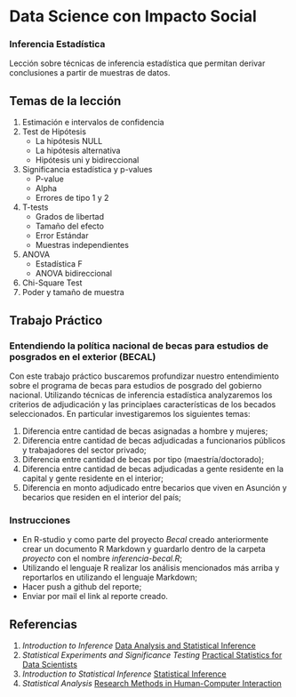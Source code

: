 # Data Science con Impacto Social

### Inferencia Estadística

Lección sobre técnicas de inferencia estadística que permitan derivar conclusiones a partir de muestras de datos.

## Temas de la lección

1. Estimación e intervalos de confidencia
2. Test de Hipótesis
	+ La hipótesis NULL
	+ La hipótesis alternativa
	+ Hipótesis uni y bidireccional
3. Significancia estadística y p-values
	+ P-value
	+ Alpha
	+ Errores de tipo 1 y 2
4. T-tests
	+ Grados de libertad
	+ Tamaño del efecto
	+ Error Estándar
	+ Muestras independientes
5. ANOVA
	+ Estadística F
	+ ANOVA bidireccional
6. Chi-Square Test
7. Poder y tamaño de muestra

## Trabajo Práctico

### Entendiendo la política nacional de becas para estudios de posgrados en el exterior (BECAL)

Con este trabajo práctico buscaremos profundizar nuestro entendimiento sobre el programa de becas para estudios de posgrado del gobierno nacional. Utilizando técnicas de inferencia estadística analyzaremos los criterios de adjudicación y las principlaes características de los becados seleccionados. En particular investigaremos los siguientes temas:

1. Diferencia entre cantidad de becas asignadas a hombre y mujeres;
2. Diferencia entre cantidad de becas adjudicadas a funcionarios públicos y trabajadores del sector privado;
3. Diferencia entre cantidad de becas por tipo (maestría/doctorado);
4. Diferencia entre cantidad de becas adjudicadas a gente residente en la capital y gente residente en el interior;
5. Diferencia en monto adjudicado entre becarios que viven en Asunción y becarios que residen en el interior del país;

### Instrucciones

* En R-studio y como parte del proyecto _Becal_ creado anteriormente crear un documento R Markdown y guardarlo dentro de la carpeta _proyecto_ con el nombre _inferencia-becal.R_;
* Utilizando el lenguaje R realizar los análisis mencionados más arriba y reportarlos en utilizando el lenguaje Markdown;
* Hacer push a github del reporte;
* Enviar por mail el link al reporte creado.

## Referencias

1. _Introduction to Inference_ [Data Analysis and Statistical Inference](https://www.dropbox.com/s/7rgna7g7alcklir/lecture_slides-unit1_part3_1_sim_inference.pdf?dl=0)
2. _Statistical Experiments and Significance Testing_ [Practical Statistics for Data Scientists](https://www.amazon.com/Practical-Statistics-Data-Scientists-Essential/dp/1491952962/ref=sr_1_1?s=books&ie=UTF8&qid=1504535426&sr=1-1&keywords=practical+statistics+for+data+scientists)
3. _Introduction to Statistical Inference_ [Statistical Inference](https://github.com/DataScienceSpecialization/courses/blob/master/06_StatisticalInference/01_01_Introduction/index.Rmd)
4. _Statistical Analysis_ [Research Methods in Human-Computer Interaction](https://www.amazon.com/Research-Methods-Human-Computer-Interaction-Second/dp/0128053909/ref=sr_1_1?ie=UTF8&qid=1504800385&sr=8-1&keywords=Research+Methods+in+Human-Computer+Interaction)